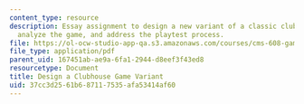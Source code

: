 ```yaml
---
content_type: resource
description: Essay assignment to design a new variant of a classic clubhouse game,
  analyze the game, and address the playtest process.
file: https://ol-ocw-studio-app-qa.s3.amazonaws.com/courses/cms-608-game-design-spring-2008/37cc3d2561b687117535afa53414af60_MITCMS_608s08_proj02.pdf
file_type: application/pdf
parent_uid: 167451ab-ae9a-6fa1-2944-d8eef3f43ed8
resourcetype: Document
title: Design a Clubhouse Game Variant
uid: 37cc3d25-61b6-8711-7535-afa53414af60
---
```

